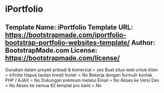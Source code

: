 # iPortfolio

Template Name: iPortfolio
Template URL: https://bootstrapmade.com/iportfolio-bootstrap-portfolio-websites-template/
Author: BootstrapMade.com
License: https://bootstrapmade.com/license/
----------------------------------------------
Gunakan dalam proyek pribadi & komersial = yes
Buat situs web untuk klien = infinite
Hapus tautan kredit footer = No
Bekerja dengan formulir kontak PHP / AJAX = No
Dukungan premium melalui Email = No
Akses ke Versi Dev = No
Akses ke semua 82 templat pro kami = No

